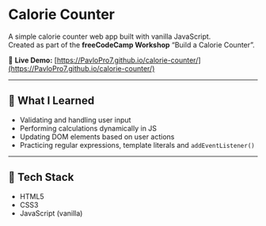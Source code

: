 # Calorie Counter

A simple calorie counter web app built with vanilla JavaScript.  
Created as part of the **freeCodeCamp Workshop** “Build a Calorie Counter”.

🔗 **Live Demo:** [https://PavloPro7.github.io/calorie-counter/](https://PavloPro7.github.io/calorie-counter/)

---

## 🧠 What I Learned
- Validating and handling user input  
- Performing calculations dynamically in JS  
- Updating DOM elements based on user actions  
- Practicing regular expressions, template literals and `addEventListener()`  

---

## 🧰 Tech Stack
- HTML5  
- CSS3  
- JavaScript (vanilla)
